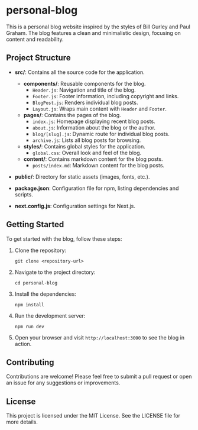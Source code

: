 # personal-blog

This is a personal blog website inspired by the styles of Bill Gurley and Paul Graham. The blog features a clean and minimalistic design, focusing on content and readability.

## Project Structure

- **src/**: Contains all the source code for the application.
  - **components/**: Reusable components for the blog.
    - `Header.js`: Navigation and title of the blog.
    - `Footer.js`: Footer information, including copyright and links.
    - `BlogPost.js`: Renders individual blog posts.
    - `Layout.js`: Wraps main content with `Header` and `Footer`.
  - **pages/**: Contains the pages of the blog.
    - `index.js`: Homepage displaying recent blog posts.
    - `about.js`: Information about the blog or the author.
    - `blog/[slug].js`: Dynamic route for individual blog posts.
    - `archive.js`: Lists all blog posts for browsing.
  - **styles/**: Contains global styles for the application.
    - `global.css`: Overall look and feel of the blog.
  - **content/**: Contains markdown content for the blog posts.
    - `posts/index.md`: Markdown content for the blog posts.

- **public/**: Directory for static assets (images, fonts, etc.).

- **package.json**: Configuration file for npm, listing dependencies and scripts.

- **next.config.js**: Configuration settings for Next.js.

## Getting Started

To get started with the blog, follow these steps:

1. Clone the repository:
   ```
   git clone <repository-url>
   ```

2. Navigate to the project directory:
   ```
   cd personal-blog
   ```

3. Install the dependencies:
   ```
   npm install
   ```

4. Run the development server:
   ```
   npm run dev
   ```

5. Open your browser and visit `http://localhost:3000` to see the blog in action.

## Contributing

Contributions are welcome! Please feel free to submit a pull request or open an issue for any suggestions or improvements.

## License

This project is licensed under the MIT License. See the LICENSE file for more details.